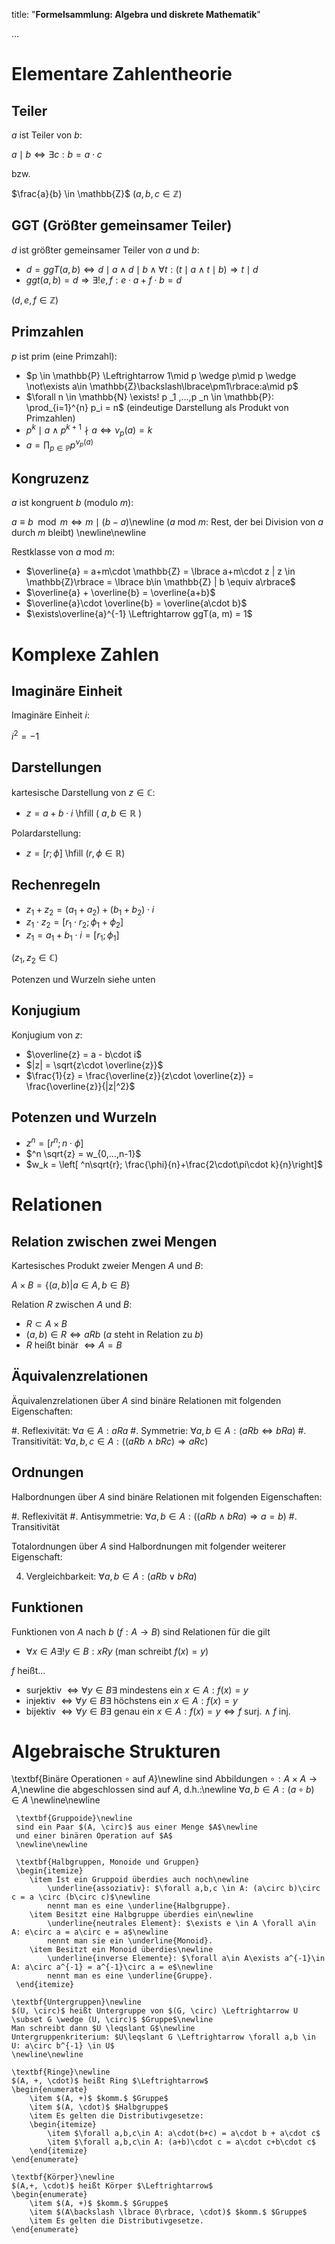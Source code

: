 
title: "**Formelsammlung: Algebra und diskrete Mathematik**"

...


# Elementare Zahlentheorie

## Teiler
$a$ ist Teiler von $b$:

$a\mid b \Leftrightarrow \exists c: b=a\cdot c$

bzw.

$\frac{a}{b} \in \mathbb{Z}$
($a, b, c \in \mathbb{Z}$)
	
## GGT (Größter gemeinsamer Teiler)
$d$ ist größter gemeinsamer Teiler von $a$ und $b$:

* $d = ggT(a, b) \Leftrightarrow d\mid a \wedge d\mid b \wedge \forall t: (t\mid a \wedge t\mid b) \Rightarrow t\mid d$
* $ggt(a, b) = d \Rightarrow \exists!e,f: e\cdot a + f\cdot b = d$

($d, e, f \in \mathbb{Z}$)
	
## Primzahlen
$p$ ist prim (eine Primzahl):

* $p \in \mathbb{P} \Leftrightarrow 1\mid p \wedge p\mid p \wedge \not\exists a\in \mathbb{Z}\backslash\lbrace\pm1\rbrace:a\mid p$
* $\forall n \in \mathbb{N} \exists! p _1 ,...,p _n \in \mathbb{P}: \prod_{i=1}^{n} p_i = n$ (eindeutige Darstellung als Produkt von Primzahlen)
* $p^k\mid a \wedge p^{k+1}\nmid a \Leftrightarrow \nu_p (a) = k$
* $a = \prod_{p\in \mathbb{P}} p^{\nu_p (a)}$
	
## Kongruzenz
$a$ ist kongruent $b$ (modulo $m$):

$a \equiv b \mod m \Leftrightarrow m\mid(b-a)$\newline
($a$ mod $m$: Rest, der bei Division von $a$ durch $m$ bleibt)
\newline\newline
	
Restklasse von $a$ mod $m$:

* $\overline{a} = a+m\cdot \mathbb{Z} = \lbrace a+m\cdot z | z \in \mathbb{Z}\rbrace = \lbrace b\in \mathbb{Z} | b \equiv a\rbrace$
* $\overline{a} + \overline{b} = \overline{a+b}$
* $\overline{a}\cdot \overline{b} = \overline{a\cdot b}$
* $\exists\overline{a}^{-1} \Leftrightarrow ggT(a, m) = 1$

# Komplexe Zahlen

## Imaginäre Einheit

Imaginäre Einheit $i$:

$i^2 = -1$

## Darstellungen

kartesische Darstellung von $z \in \mathbb{C}$:

* $z = a + b\cdot i$ \hfill ( $a, b \in \mathbb{R}$ )

Polardarstellung:

* $z = \left[ r; \phi \right]$ \hfill ($r, \phi \in \mathbb{R}$)

## Rechenregeln

* $z_1 + z_2 = (a_1+a_2) + (b_1+b_2)\cdot i$
* $z_1\cdot z_2 = \left[ r_1\cdot r_2; \phi_1+\phi_2 \right]$
* $z_1 = a_1+b_1\cdot i = \left[ r_1; \phi_1\right]$

($z_1, z_2 \in \mathbb{C}$)

Potenzen und Wurzeln siehe unten

## Konjugium

Konjugium von $z$:

* $\overline{z} = a - b\cdot i$
* $|z| = \sqrt{z\cdot \overline{z}}$
* $\frac{1}{z} = \frac{\overline{z}}{z\cdot \overline{z}} = \frac{\overline{z}}{|z|^2}$

## Potenzen und Wurzeln

* $z^n = \left[ r^n; n\cdot \phi \right]$
* $^n \sqrt{z} = w_{0,...,n-1}$
* $w_k = \left[ ^n\sqrt{r}; \frac{\phi}{n}+\frac{2\cdot\pi\cdot k}{n}\right]$

# Relationen

## Relation zwischen zwei Mengen

Kartesisches Produkt zweier Mengen $A$ und $B$:

$A\times B = \left\{ (a, b) | a\in A, b\in B \right\}$

Relation $R$ zwischen $A$ und $B$:

* $R \subset A \times B$
* $(a, b)\in R \Leftrightarrow aRb$ ($a$ steht in Relation zu $b$)
* $R$ heißt binär $\Leftrightarrow A = B$

## Äquivalenzrelationen

Äquivalenzrelationen über $A$ sind binäre Relationen mit folgenden Eigenschaften:

#. Reflexivität: $\forall a\in A: aRa$
#. Symmetrie: $\forall a,b\in A: (aRb \Leftrightarrow bRa)$
#. Transitivität: $\forall a, b, c\in A: \big( (aRb \wedge bRc) \Rightarrow aRc \big)$

## Ordnungen

Halbordnungen über $A$ sind binäre Relationen mit folgenden Eigenschaften:

#. Reflexivität
#. Antisymmetrie: $\forall a, b \in A: \big( (aRb \wedge bRa) \Rightarrow a=b \big)$
#. Transitivität

Totalordnungen über $A$ sind Halbordnungen mit folgender weiterer Eigenschaft:
	
4. Vergleichbarkeit: $\forall a, b\in A: (aRb \vee bRa)$

## Funktionen

Funktionen von $A$ nach $b$ ($f: A \rightarrow B$) sind Relationen für die gilt

* $\forall x\in A \exists! y\in B: xRy$ (man schreibt $f(x)=y$)

$f$ heißt...

* surjektiv $\Leftrightarrow \forall y\in B\exists$ mindestens ein $x\in A: f(x)=y$
* injektiv $\Leftrightarrow \forall y\in B\exists$ höchstens ein $x\in A: f(x)=y$
* bijektiv $\Leftrightarrow \forall y\in B\exists$ genau ein $x\in A: f(x)=y \Leftrightarrow f$ surj. $\wedge$ $f$ inj.



# Algebraische Strukturen

\textbf{Binäre Operationen $\circ$ auf $A$}\newline
	 sind Abbildungen $\circ: A\times A \rightarrow A$,\newline
	 die abgeschlossen sind auf $A$, d.h.:\newline
	 $\forall a, b \in A: (a\circ b)\in A$
	 \newline\newline
	 
	 \textbf{Gruppoide}\newline
	 sind ein Paar $(A, \circ)$ aus einer Menge $A$\newline
	 und einer binären Operation auf $A$
	 \newline\newline
	 
	 \textbf{Halbgruppen, Monoide und Gruppen}
	 \begin{itemize}
	 	\item Ist ein Gruppoid überdies auch noch\newline
	 		\underline{assoziativ}: $\forall a,b,c \in A: (a\circ b)\circ c = a \circ (b\circ c)$\newline
	 		nennt man es eine \underline{Halbgruppe}.
	 	\item Besitzt eine Halbgruppe überdies ein\newline
	 		\underline{neutrales Element}: $\exists e \in A \forall a\in A: e\circ a = a\circ e = a$\newline
	 		nennt man sie ein \underline{Monoid}.
	 	\item Besitzt ein Monoid überdies\newline
	 		\underline{inverse Elemente}: $\forall a\in A\exists a^{-1}\in A: a\circ a^{-1} = a^{-1}\circ a = e$\newline
	 		nennt man es eine \underline{Gruppe}.
	 \end{itemize}
 
 	\textbf{Untergruppen}\newline
 	$(U, \circ)$ heißt Untergruppe von $(G, \circ) \Leftrightarrow U \subset G \wedge (U, \circ)$ $Gruppe$\newline
 	Man schreibt dann $U \leqslant G$\newline
 	Untergruppenkriterium: $U\leqslant G \Leftrightarrow \forall a,b \in U: a\circ b^{-1} \in U$
 	\newline\newline
 	
 	\textbf{Ringe}\newline
 	$(A, +, \cdot)$ heißt Ring $\Leftrightarrow$
 	\begin{enumerate}
 		\item $(A, +)$ $komm.$ $Gruppe$
 		\item $(A, \cdot)$ $Halbgruppe$
 		\item Es gelten die Distributivgesetze:
 		\begin{itemize}
 			\item $\forall a,b,c\in A: a\cdot(b+c) = a\cdot b + a\cdot c$
 			\item $\forall a,b,c\in A: (a+b)\cdot c = a\cdot c+b\cdot c$
 		\end{itemize}
 	\end{enumerate}
 
 	\textbf{Körper}\newline
 	$(A,+, \cdot)$ heißt Körper $\Leftrightarrow$
 	\begin{enumerate}
 		\item $(A, +)$ $komm.$ $Gruppe$
 		\item $(A\backslash \lbrace 0\rbrace, \cdot)$ $komm.$ $Gruppe$
 		\item Es gelten die Distributivgesetze.
 	\end{enumerate}

